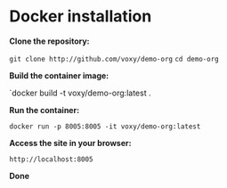 # Docker installation

**Clone the repository:**

`git clone http://github.com/voxy/demo-org`
`cd demo-org`

**Build the container image:**

`docker build -t voxy/demo-org:latest .

**Run the container:**

`docker run -p 8005:8005 -it voxy/demo-org:latest`

**Access the site in your browser:**

`http://localhost:8005`

**Done**

